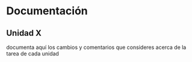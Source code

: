 #  Documentación

## Unidad X

documenta aquí los cambios y comentarios que consideres acerca de la tarea de cada unidad

